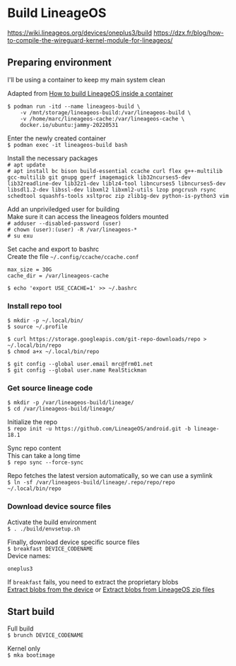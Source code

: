 # Build LineageOS
https://wiki.lineageos.org/devices/oneplus3/build
https://dzx.fr/blog/how-to-compile-the-wireguard-kernel-module-for-lineageos/

## Preparing environment
I'll be using a container to keep my main system clean  

Adapted from [How to build LineageOS inside a container](https://dzx.fr/blog/how-to-build-lineageos-inside-a-container/)  

```
$ podman run -itd --name lineageos-build \
    -v /mnt/storage/lineageos-build:/var/lineageos-build \
    -v /home/marc/lineageos-cache:/var/lineageos-cache \
    docker.io/ubuntu:jammy-20220531
```

Enter the newly created container  
`$ podman exec -it lineageos-build bash`  

Install the necessary packages  
`# apt update`  
`# apt install bc bison build-essential ccache curl flex g++-multilib gcc-multilib git gnupg gperf imagemagick lib32ncurses5-dev lib32readline-dev lib32z1-dev liblz4-tool libncurses5 libncurses5-dev libsdl1.2-dev libssl-dev libxml2 libxml2-utils lzop pngcrush rsync schedtool squashfs-tools xsltproc zip zlib1g-dev python-is-python3 vim`  

Add an unpriviledged user for building  
Make sure it can access the lineageos folders mounted  
`# adduser --disabled-password (user)`  
`# chown (user):(user) -R /var/lineageos-*`  
`# su exu`  

Set cache and export to bashrc  
Create the file `~/.config/ccache/ccache.conf`  
```
max_size = 30G
cache_dir = /var/lineageos-cache
```

`$ echo 'export USE_CCACHE=1' >> ~/.bashrc`  

### Install repo tool
```
$ mkdir -p ~/.local/bin/
$ source ~/.profile
```

```
$ curl https://storage.googleapis.com/git-repo-downloads/repo > ~/.local/bin/repo
$ chmod a+x ~/.local/bin/repo
```

```
$ git config --global user.email mrc@frm01.net
$ git config --global user.name RealStickman
```

### Get source lineage code
```
$ mkdir -p /var/lineageos-build/lineage/
$ cd /var/lineageos-build/lineage/
```

Initialize the repo  
`$ repo init -u https://github.com/LineageOS/android.git -b lineage-18.1`  

Sync repo content  
This can take a long time  
`$ repo sync --force-sync`  

Repo fetches the latest version automatically, so we can use a symlink  
`$ ln -sf /var/lineageos-build/lineage/.repo/repo/repo ~/.local/bin/repo`  

### Download device source files
Activate the build environment  
`$ . ./build/envsetup.sh`  

Finally, download device specific source files  
`$ breakfast DEVICE_CODENAME`  
Device names:  
```
oneplus3
```

If `breakfast` fails, you need to extract the proprietary blobs  
[Extract blobs from the device](https://wiki.lineageos.org/devices/oneplus3/build#extract-proprietary-blobs) or [Extract blobs from LineageOS zip files](https://wiki.lineageos.org/extracting_blobs_from_zips)  

## Start build
Full build  
`$ brunch DEVICE_CODENAME`  

Kernel only  
`$ mka bootimage`  

